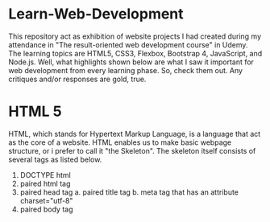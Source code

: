 # Learn-Web-Development
This repository act as exhibition of website projects I had created during my attendance in "The result-oriented web development course" in Udemy. The learning topics are HTML5, CSS3, Flexbox, Bootstrap 4, JavaScript, and Node.js. Well, what highlights shown below are what I saw it important for web development from every learning phase. So, check them out. Any critiques and/or responses are gold, true.

# HTML 5
HTML, which stands for Hypertext Markup Language, is a language that act as the core of a website. HTML enables us to make basic webpage structure, or i prefer to call it "the Skeleton". The skeleton itself consists of several tags as listed below.
  1. DOCTYPE html
  2. paired html tag
  3. paired head tag
    a. paired title tag
    b. meta tag that has an attribute charset="utf-8"
  4. paired body tag

